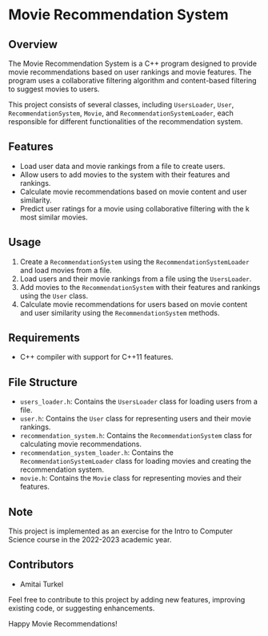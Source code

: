 # Movie Recommendation System

## Overview

The Movie Recommendation System is a C++ program designed to provide movie recommendations based on user rankings and movie features. The program uses a collaborative filtering algorithm and content-based filtering to suggest movies to users.

This project consists of several classes, including `UsersLoader`, `User`, `RecommendationSystem`, `Movie`, and `RecommendationSystemLoader`, each responsible for different functionalities of the recommendation system.

## Features

- Load user data and movie rankings from a file to create users.
- Allow users to add movies to the system with their features and rankings.
- Calculate movie recommendations based on movie content and user similarity.
- Predict user ratings for a movie using collaborative filtering with the k most similar movies.

## Usage

1. Create a `RecommendationSystem` using the `RecommendationSystemLoader` and load movies from a file.
2. Load users and their movie rankings from a file using the `UsersLoader`.
3. Add movies to the `RecommendationSystem` with their features and rankings using the `User` class.
4. Calculate movie recommendations for users based on movie content and user similarity using the `RecommendationSystem` methods.

## Requirements

- C++ compiler with support for C++11 features.

## File Structure

- `users_loader.h`: Contains the `UsersLoader` class for loading users from a file.
- `user.h`: Contains the `User` class for representing users and their movie rankings.
- `recommendation_system.h`: Contains the `RecommendationSystem` class for calculating movie recommendations.
- `recommendation_system_loader.h`: Contains the `RecommendationSystemLoader` class for loading movies and creating the recommendation system.
- `movie.h`: Contains the `Movie` class for representing movies and their features.

## Note

This project is implemented as an exercise for the Intro to Computer Science course in the 2022-2023 academic year.

## Contributors

- Amitai Turkel

Feel free to contribute to this project by adding new features, improving existing code, or suggesting enhancements.

Happy Movie Recommendations!
